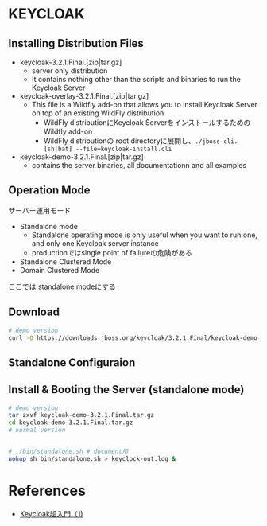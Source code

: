 # KEYCLOAK

## Installing Distribution Files

- keycloak-3.2.1.Final.[zip|tar.gz]
  - server only distribution
  - It contains nothing other than the scripts and binaries to run the Keycloak Server
- keycloak-overlay-3.2.1.Final.[zip|tar.gz]
  - This file is a Wildfly add-on that allows you to install Keycloak Server on top of an existing WildFly distribution
    - WildFly distributionにKeycloak Serverをインストールするための Wildfly add-on
    - WildFly distributionの root directoryに展開し、`./jboss-cli.[sh|bat] --file=keycloak-install.cli`
- keycloak-demo-3.2.1.Final.[zip|tar.gz]
  - contains the server binaries, all documentationn and all examples

## Operation Mode

サーバー運用モード

* Standalone mode
  * Standalone operating mode is only useful when you want to run one, and only one Keycloak server instance
  * productionではsingle point of failureの危険がある
* Standalone Clustered Mode
* Domain Clustered Mode

ここでは standalone modeにする



## Download

```sh
# demo version
curl -O https://downloads.jboss.org/keycloak/3.2.1.Final/keycloak-demo-3.2.1.Final.tar.gz
```

## Standalone Configuraion



## Install & Booting the Server (standalone mode)

```sh
# demo version
tar zxvf keycloak-demo-3.2.1.Final.tar.gz
cd keycloak-demo-3.2.1.Final.tar.gz
# normal version


# ./bin/standalone.sh # document用
nohup sh bin/standalone.sh > keyclock-out.log &
```

# References

+ [Keycloak超入門（1)](http://www.atmarkit.co.jp/ait/articles/1708/31/news011.html)